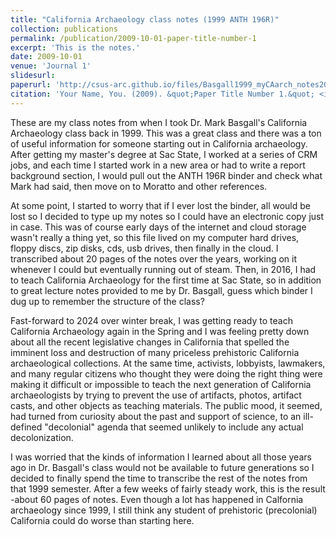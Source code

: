 ```yaml
---
title: "California Archaeology class notes (1999 ANTH 196R)"
collection: publications
permalink: /publication/2009-10-01-paper-title-number-1
excerpt: 'This is the notes.'
date: 2009-10-01
venue: 'Journal 1'
slidesurl: 
paperurl: 'http://csus-arc.github.io/files/Basgall1999_myCAarch_notes2024_06_08.pdf'
citation: 'Your Name, You. (2009). &quot;Paper Title Number 1.&quot; <i>Journal 1</i>. 1(1).'
---
```


These are my class notes from when I took Dr. Mark Basgall's California Archaeology class back in 1999. This was a great class and there was a ton of useful information for someone starting out in California archaeology. After getting my master's degree at Sac State, I worked at a series of CRM jobs, and each time I started work in a new area or had to write a report background section, I would pull out the ANTH 196R binder and check what Mark had said, then move on to Moratto and other references. 

At some point, I started to worry that if I ever lost the binder, all would be lost so I decided to type up my notes so I could have an electronic copy just in case. This was of course early days of the internet and cloud storage wasn't really a thing yet, so this file lived on my computer hard drives, floppy discs, zip disks, cds, usb drives, then finally in the cloud. I transcribed about 20 pages of the notes over the years, working on it whenever I could but eventually running out of steam. Then, in 2016, I had to teach California Archaeology for the first time at Sac State, so in addition to great lecture notes provided to me by Dr. Basgall, guess which binder I dug up to remember the structure of the class? 

Fast-forward to 2024 over winter break, I was getting ready to teach California Archaeology again in the Spring and I was feeling pretty down about all the recent legislative changes in California that spelled the imminent loss and destruction of many priceless prehistoric California archaeological collections. At the same time, activists, lobbyists, lawmakers, and many regular citizens who thought they were doing the right thing were making it difficult or impossible to teach the next generation of California archaeologists by trying to prevent the use of artifacts, photos, artifact casts, and other objects as teaching materials. The public mood, it seemed, had turned from curiosity about the past and support of science, to an ill-defined "decolonial" agenda that seemed unlikely to include any actual decolonization.

I was worried that the kinds of information I learned about all those years ago in Dr. Basgall's class would not be available to future generations so I decided to finally spend the time to transcribe the rest of the notes from that 1999 semester. After a few weeks of fairly steady work, this is the result -about 60 pages of notes. Even though a lot has happened in Calfornia archaeology since 1999, I still think any student of prehistoric (precolonial) California could do worse than starting here. 
